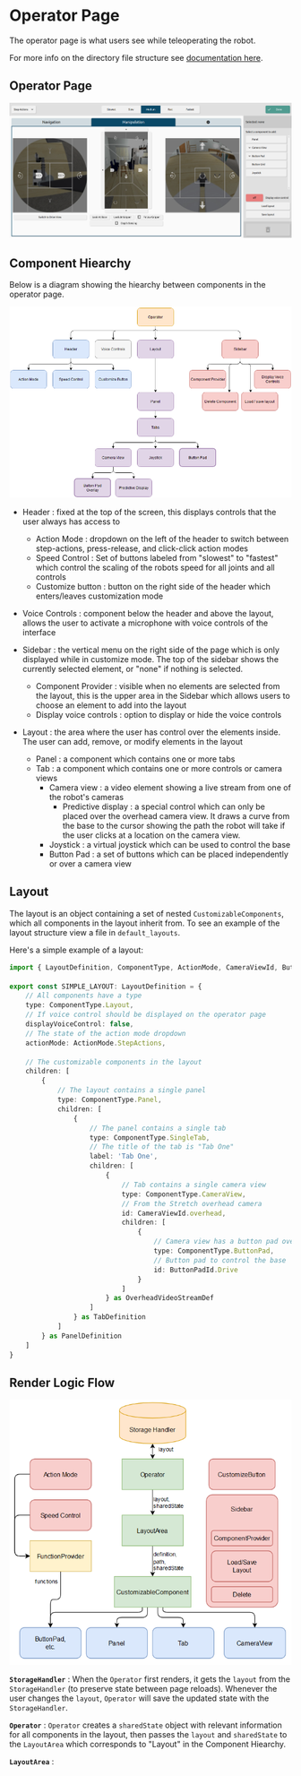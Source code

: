 # Operator Page

The operator page is what users see while teleoperating the robot.

For more info on the directory file structure see [documentation here](./tsx/README.md).

## Operator Page

![Operator Page](../../../documentation/assets/operator_page.png)

## Component Hiearchy

Below is a diagram showing the hiearchy between components in the operator page.

![operator page component hiearcy](../../../documentation/assets/component_hiearchy.png)

* Header
: fixed at the top of the screen, this displays controls that the user always has access to
    * Action Mode
    : dropdown on the left of the header to switch between step-actions, press-release, and click-click action modes
    * Speed Control
    : Set of buttons labeled from "slowest" to "fastest" which control the scaling of the robots speed for all joints and all controls
    * Customize button
    : button on the right side of the header which enters/leaves customization mode

* Voice Controls 
: component below the header and above the layout, allows the user to activate a microphone with voice controls of the interface

* Sidebar
: the vertical menu on the right side of the page which is only displayed while in customize mode. The top of the sidebar shows the currently selected element, or "none" if nothing is selected.
    * Component Provider
    : visible when no elements are selected from the layout, this is the upper area in the Sidebar which allows users to choose an element to add into the layout
    * Display voice controls
    : option to display or hide the voice controls

* Layout
: the area where the user has control over the elements inside. The user can add, remove, or modify elements in the layout
    * Panel
    : a component which contains one or more tabs
    * Tab
    : a component which contains one or more controls or camera views
        * Camera view
        : a video element showing a live stream from one of the robot's cameras
            * Predictive display
            : a special control which can only be placed over the overhead camera view. It draws a curve from the base to the cursor showing the path the robot will take if the user clicks at a location on the camera view.
        * Joystick
        : a virtual joystick which can be used to control the base
        * Button Pad
        : a set of buttons which can be placed independently or over a camera view
        
## Layout

The layout is an object containing a set of nested `CustomizableComponents`, which all components in the layout inherit from. To see an example of the layout structure view a file in `default_layouts`.

Here's a simple example of a layout:

```ts
import { LayoutDefinition, ComponentType, ActionMode, CameraViewId, ButtonPadId, OverheadVideoStreamDef, TabDefinition, PanelDefinition } from "/utils/component_definitions";

export const SIMPLE_LAYOUT: LayoutDefinition = {
    // All components have a type
    type: ComponentType.Layout,
    // If voice control should be displayed on the operator page
    displayVoiceControl: false,
    // The state of the action mode dropdown
    actionMode: ActionMode.StepActions,

    // The customizable components in the layout
    children: [
        {
            // The layout contains a single panel
            type: ComponentType.Panel,
            children: [
                {
                    // The panel contains a single tab
                    type: ComponentType.SingleTab,
                    // The title of the tab is "Tab One"
                    label: 'Tab One',
                    children: [
                        {
                            // Tab contains a single camera view
                            type: ComponentType.CameraView,
                            // From the Stretch overhead camera
                            id: CameraViewId.overhead,
                            children: [
                                {
                                    // Camera view has a button pad overlay
                                    type: ComponentType.ButtonPad,
                                    // Button pad to control the base 
                                    id: ButtonPadId.Drive
                                }
                            ]
                        } as OverheadVideoStreamDef
                    ]
                } as TabDefinition
            ]
        } as PanelDefinition
    ]
}
```

## Render Logic Flow

![Operator render logic flow](../../../documentation/assets/render_logic_flow.png)

**`StorageHandler`**
: When the `Operator` first renders, it gets the `layout` from the `StorageHandler` (to preserve state between page reloads). Whenever the user changes the `layout`, `Operator` will save the updated state with the `StorageHandler`.

**`Operator`**
: `Operator` creates a `sharedState` object with relevant information for all components in the layout, then passes the `layout` and `sharedState` to the `LayoutArea` which corresponds to "Layout" in the Component Hiearchy.

**`LayoutArea`**
: 



